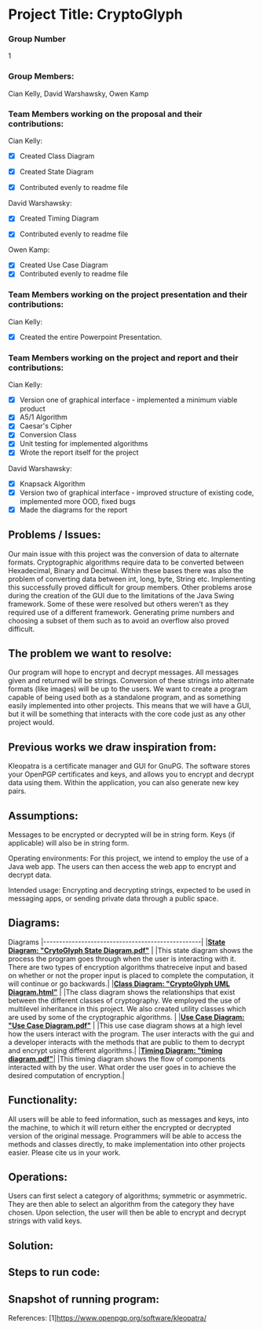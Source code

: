 # Project Title: CryptoGlyph

### Group Number
1

### Group Members: 
Cian Kelly, David Warshawsky, Owen Kamp

### Team Members working on the proposal and their contributions:
Cian Kelly:
- [x] Created Class Diagram
- [x] Created State Diagram
- [x] Contributed evenly to readme file


David Warshawsky:
- [x] Created Timing Diagram
- [x] Contributed evenly to readme file


Owen Kamp:
- [x] Created Use Case Diagram
- [x] Contributed evenly to readme file

### Team Members working on the project presentation and their contributions:
Cian Kelly:
- [x] Created the entire Powerpoint Presentation.

### Team Members working on the project and report and their contributions:
Cian Kelly:
- [x] Version one of graphical interface - implemented a minimum viable product
- [x] A5/1 Algorithm
- [x] Caesar's Cipher
- [x] Conversion Class
- [x] Unit testing for implemented algorithms
- [x] Wrote the report itself for the project

David Warshawsky:
- [x] Knapsack Algorithm
- [x] Version two of graphical interface - improved structure of existing code, implemented more OOD, fixed bugs
- [x] Made the diagrams for the report

## Problems / Issues:
Our main issue with this project was the conversion of data to alternate formats. Cryptographic algorithms require data to be converted between Hexadecimal, Binary and Decimal. Within these bases there was also the problem of converting data between int, long, byte, String etc. Implementing this successfully proved difficult for group members.
Other problems arose during the creation of the GUI due to the limitations of the Java Swing framework. Some of these were resolved but others weren't as they required use of a different framework.
Generating prime numbers and choosing a subset of them such as to avoid an overflow also proved difficult. 

## The problem we want to resolve:
Our program will hope to encrypt and decrypt messages. All messages given and returned will be strings. Conversion of these strings into alternate formats (like images) will be up to the users. We want to create a program capable of being used both as a standalone program, and as something easily implemented into other projects. This means that we will have a GUI, but it will be something that interacts with the core code just as any other project would.


## Previous works we draw inspiration from:
Kleopatra is a certificate manager and GUI for GnuPG. The software stores your OpenPGP certificates and keys, and allows you to encrypt and decrypt data using them. Within the application, you can also generate new key pairs.


## Assumptions:
Messages to be encrypted or decrypted will be in string form. Keys (if applicable) will also be in string form. 
  
Operating environments: For this project, we intend to employ the use of a Java web app. The users can then access the web app to encrypt and decrypt data.
  
Intended usage: Encrypting and decrypting strings, expected to be used in messaging apps, or sending private data through a public space.

## Diagrams:

Diagrams
|--------------------------------------------------|
|[**State Diagram: "CrytoGlyph State Diagram.pdf"**](https://github.com/OwenKamp/CS151-CryptoGlyph/blob/main/diagrams/CryptoGlyph%20State%20Diagram.pdf) | 
|This state diagram shows the process the program goes through when the user is interacting with it. There are two types of encryption algorithms thatreceive input and based on whether or not the proper input is placed to complete the computation, it will continue or go backwards.|
|[**Class Diagram: "CryptoGlyph UML Diagram.html"**](https://github.com/OwenKamp/CS151-CryptoGlyph/blob/main/diagrams/CryptoGlyph%20UML%20Diagram.html) |
|The class diagram shows the relationships that exist between the different classes of cryptography. We employed the use of multilevel inheritance in this project. We also created utility classes which are used by some of the cryptographic algorithms. |
|[**Use Case Diagram: "Use Case Diagram.pdf"**](https://github.com/OwenKamp/CS151-CryptoGlyph/blob/main/diagrams/Use%20Case%20Diagram.pdf)      |
|This use case diagram shows at a high level how the users interact with the program. The user interacts with the gui and a developer interacts with the methods that are public to them to decrypt and encrypt using different algorithms.|
|[**Timing Diagram: "timing diagram.pdf"**](https://github.com/OwenKamp/CS151-CryptoGlyph/blob/main/diagrams/timing%20diagram.pdf)|
|This timing diagram shows the flow of components interacted with by the user. What order the user goes in to achieve the desired computation of encryption.|

## Functionality:
All users will be able to feed information, such as messages and keys, into the machine, to which it will return either the encrypted or decrypted version of the original message. Programmers will be able to access the methods and classes directly, to make implementation into other projects easier.
Please cite us in your work.


## Operations:
Users can first select a category of algorithms; symmetric or asymmetric. They are then able to select an algorithm from the category they have chosen. Upon selection, the user will then be able to encrypt and decrypt strings with valid keys.

## Solution:


## Steps to run code:



## Snapshot of running program:


References:
[1]https://www.openpgp.org/software/kleopatra/
